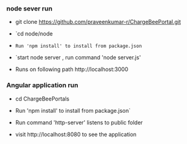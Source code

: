 ### node sever run
* git clone https://github.com/praveenkumar-r/ChargeBeePortal.git

* `cd node/node 

* `Run 'npm install' to install from package.json`

* `start node server , run command 'node server.js'

*  Runs on following path http://localhost:3000 


### Angular application run

* cd ChargeBeePortals

* Run 'npm install' to install from package.json`

* Run command 'http-server' listens to public folder

* visit http://localhost:8080 to see the application

